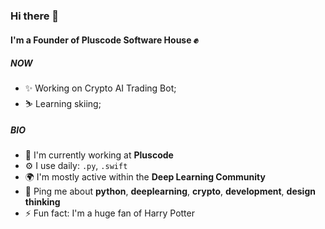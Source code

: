 ### Hi there 👋

#### I'm a Founder of Pluscode Software House ✊

##### NOW

- ✨ Working on Crypto AI Trading Bot;
- ⛷ Learning skiing;

##### BIO

- 🏢 I'm currently working at **Pluscode**
- ⚙️ I use daily: `.py`, `.swift` 
- 🌍 I'm mostly active within the **Deep Learning Community**
- 💬 Ping me about **python**, **deeplearning**, **crypto**, **development**, **design thinking**
- ⚡️ Fun fact: I'm a huge fan of Harry Potter
